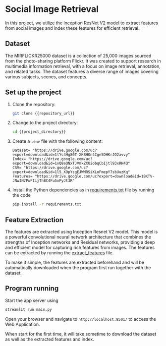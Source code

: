 # Social Image Retrieval
In this project, we utilize the Inception ResNet V2 model to extract features from social images and index these features for efficient retrieval. 

## Dataset
The MIRFLICKR25000 dataset is a collection of 25,000 images sourced from the photo-sharing platform Flickr. It was created to support research in multimedia information retrieval, with a focus on image retrieval, annotation, and related tasks. The dataset features a diverse range of images covering various subjects, scenes, and concepts.

## Set up the project
1. Clone the repository:

   ```bash
   git clone {{repository_url}}
   ```

2. Change to the project directory:

   ```bash
   cd {{project_directory}}
   ```

3. Create a `.env` file with the following content:

	```
	Dataset= "https://drive.google.com/uc?export=download&id=1lYc4Hg80T-XKBHOn4Cge5DHKrJO2avvy"
	Index= "https://drive.google.com/uc?export=download&id=1vQ8eQNxTJVmkZXUiobqCbIjtl93xRH4Q"
	CSV= "https://drive.google.com/uc?export=download&id=1l5_X9pYsgEJWMRSiXLoFmepY7sbUuzKq"
	Features= "https://drive.google.com/uc?export=download&id=1BKTV-JNwIN7PwFIijTh8C4Fu5xPyJt3R"
	```

4. Install the Python dependencies as in [requirements.txt](requirements.txt) file by running the code
    ```bash
    pip install -r requirements.txt
    ```

## Feature Extraction
The features are extracted using Inception Resnet V2 model. This model is a powerful convolutional neural network architecture that combines the strengths of Inception networks and Residual networks, providing a deep and efficient model for capturing rich features from images. The features can be extracted by running the [extract_features](extract_features.py) file. 

To make it simple, the features are extracted beforehand and will be automatically downloaded when the program first run together with the dataset.

## Program running
Start the app server using
```bash
streamlit run main.py
```
Open your browser and navigate to `http://localhost:8501/` to access the Web Application.

When start for the first time, it will take sometime to download the dataset as well as the extracted features and index.
